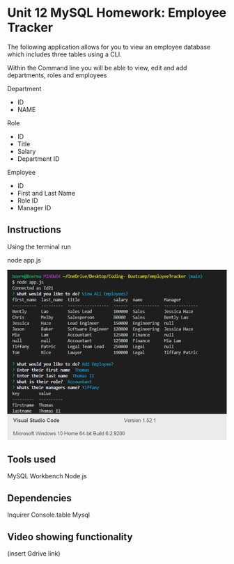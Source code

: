 # Unit 12 MySQL Homework: Employee Tracker

The following application allows for you to view an employee database which includes three tables using a CLI.

Within the Command line you will be able to view, edit and add departments, roles and employees

Department
- ID
- NAME

Role
- ID
- Title
- Salary
- Department ID

Employee
- ID
- First and Last Name
- Role ID
- Manager ID

## Instructions

Using the terminal run

node app.js

![screenshot](Assets/Example.png)

## Tools used

MySQL Workbench
Node.js

## Dependencies

Inquirer
Console.table
Mysql

## Video showing functionality

(insert Gdrive link)
